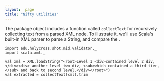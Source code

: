 ```yaml
---
layout:  page
title: "Nifty utilities"
---
```




The package object includes a function called `collectText` for recursively collecting text from a parsed XML node.  To illustrate it, we'll use Scala's built-in XML parser to parse a String, and compare the .


```tut
import edu.holycross.shot.mid.validator._
import scala.xml._

val xml = XML.loadString("<root>Level 1 <div>contained level 2 div,</div><div> another level two div, <sub>which contained a third tier,</sub> and back to second level.</div></root>")
val extracted = collectText(xml).trim
```
